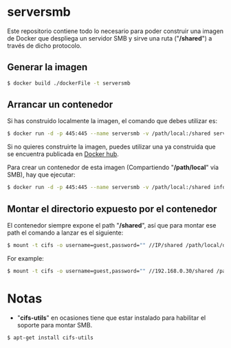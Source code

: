 # serversmb
Este repositorio contiene todo lo necesario para poder construir una imagen de Docker que despliega un servidor SMB y sirve una ruta ("**/shared**") a través de dicho protocolo.

## Generar la imagen

```sh
$ docker build ./dockerFile -t serversmb
```

## Arrancar un contenedor

Si has construido localmente la imagen, el comando que debes utilizar es:
```sh
$ docker run -d -p 445:445 --name serversmb -v /path/local:/shared serversmb
```
Si no quieres construirte la imagen, puedes utilizar una ya construida que se encuentra publicada en [Docker hub](https://hub.docker.com/r/informaticodelaverno/serversmb).

Para crear un contenedor de esta imagen  (Compartiendo "**/path/local**" vía SMB), hay que ejecutar:
```sh
$ docker run -d -p 445:445 --name serversmb -v /path/local:/shared informaticodelaverno/serversmb
```
## Montar el directorio expuesto por el contenedor
El contenedor siempre expone el path "**/shared**", así que para montar ese path el comando a lanzar es el siguiente:
```sh
$ mount -t cifs -o username=guest,password="" //IP/shared /path/local/de/montaje
```
For example:
```sh
$ mount -t cifs -o username=guest,password="" //192.168.0.30/shared /path/local/de/montaje
```
# Notas
- "**cifs-utils**" en ocasiones tiene que estar instalado para habilitar el soporte para montar SMB.
```sh
$ apt-get install cifs-utils
```
